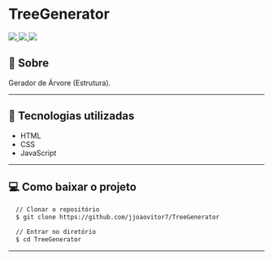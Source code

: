 # TreeGenerator

<a href="https://forthebadge.com"> <img src="https://forthebadge.com/images/badges/uses-html.svg" /> </a>
<a href="https://forthebadge.com"> <img src="https://forthebadge.com/images/badges/uses-css.svg" /> </a>
<a href="https://forthebadge.com"> <img src="https://forthebadge.com/images/badges/uses-js.svg" /> </a>

## :scroll: Sobre

Gerador de Árvore (Estrutura).

---

## :rocket: Tecnologias utilizadas

- HTML
- CSS
- JavaScript

---

## :computer: Como baixar o projeto

```bash
  // Clonar o repositório
  $ git clone https://github.com/jjoaovitor7/TreeGenerator

  // Entrar no diretório
  $ cd TreeGenerator
```

---

